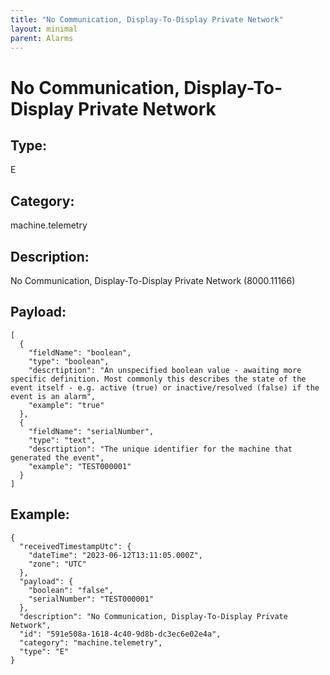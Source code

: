 ```yaml
---
title: "No Communication, Display-To-Display Private Network"
layout: minimal
parent: Alarms
---
```


# No Communication, Display-To-Display Private Network

## Type:

E

## Category:

machine.telemetry

## Description: 

No Communication, Display-To-Display Private Network (8000.11166)

## Payload:

```
[
  {
    "fieldName": "boolean",
    "type": "boolean",
    "descrtiption": "An unspecified boolean value - awaiting more specific definition. Most commonly this describes the state of the event itself - e.g. active (true) or inactive/resolved (false) if the event is an alarm",
    "example": "true"
  },
  {
    "fieldName": "serialNumber",
    "type": "text",
    "descrtiption": "The unique identifier for the machine that generated the event",
    "example": "TEST000001"
  }
]
```

## Example:

```
{
  "receivedTimestampUtc": {
    "dateTime": "2023-06-12T13:11:05.000Z",
    "zone": "UTC"
  },
  "payload": {
    "boolean": "false",
    "serialNumber": "TEST000001"
  },
  "description": "No Communication, Display-To-Display Private Network",
  "id": "591e508a-1618-4c40-9d8b-dc3ec6e02e4a",
  "category": "machine.telemetry",
  "type": "E"
}
```
